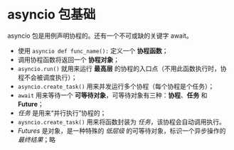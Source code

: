 # asyncio 包基础

asyncio 包是用例声明协程的。还有一个不可或缺的关键字 await。

- 使用 `asyncio def func_name():` 定义一个 **协程函数**；
- 调用协程函数将返回一个 **协程对象**；
- `asyncio.run()` 就用来运行 **最高层** 的协程的入口点（不用此函数执行时，协程不会被调度执行）；
- `asyncio.create_task()` 用来并发运行多个协程（每个协程是个任务）；
- `await` 用来等待一个 **可等待对象**，可等待对象有三种：**协程**、**任务** 和 **Future**；
- *任务* 是用来“并行执行”协程的；
- `aysncio.create_task()` 用来将函数封装为 *任务*，该协程会自动调用执行。
- *Futures* 是对象，是一种特殊的 *低层级* 的可等待对象，标识一个异步操作的 *最终结果*；略
